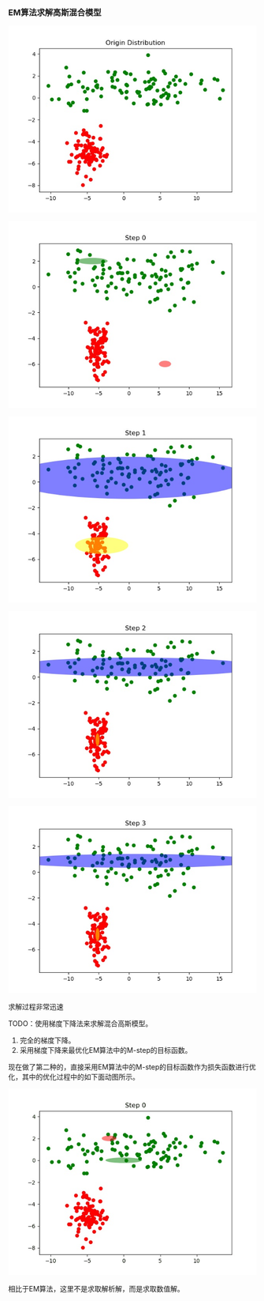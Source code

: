 ### EM算法求解高斯混合模型

![a](data/origin.jpg)

![b](data/s-00.jpg)

![c](data/s-01.jpg)

![d](data/s-02.jpg)

![e](data/s-03.jpg)

求解过程非常迅速



TODO：使用梯度下降法来求解混合高斯模型。

1. 完全的梯度下降。
2. 采用梯度下降来最优化EM算法中的M-step的目标函数。



现在做了第二种的，直接采用EM算法中的M-step的目标函数作为损失函数进行优化，其中的优化过程中的如下面动图所示。

![sgd](data/gd.gif)

相比于EM算法，这里不是求取解析解，而是求取数值解。


